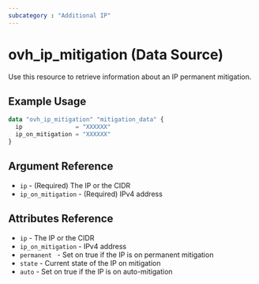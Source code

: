 ```yaml
---
subcategory : "Additional IP"
---
```


# ovh_ip_mitigation (Data Source)

Use this resource to retrieve information about an IP permanent mitigation.

## Example Usage

```terraform
data "ovh_ip_mitigation" "mitigation_data" {
  ip               = "XXXXXX"
  ip_on_mitigation = "XXXXXX"
}
```

## Argument Reference

* `ip` - (Required) The IP or the CIDR
* `ip_on_mitigation` - (Required) IPv4 address

## Attributes Reference

* `ip` - The IP or the CIDR
* `ip_on_mitigation` - IPv4 address
* `permanent ` - Set on true if the IP is on permanent mitigation
* `state` - Current state of the IP on mitigation
* `auto` - Set on true if the IP is on auto-mitigation
